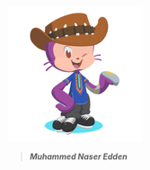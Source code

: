 ![This is an image](https://github.com/mhamdNaser/mhamdNaser/blob/main/octocat.png)

> ***Muhammed Naser Edden***

<!--
**mhamdNaser/mhamdNaser** is a ✨ _special_ ✨ repository because its `README.md` (this file) appears on your GitHub profile.

Here are some ideas to get you started:

- 🔭 I’m currently working on ...
- 🌱 I’m currently learning ...
- 👯 I’m looking to collaborate on ...
- 🤔 I’m looking for help with ...
- 💬 Ask me about ...
- 📫 How to reach me: ...
- 😄 Pronouns: ...
- ⚡ Fun fact: ...
-->

